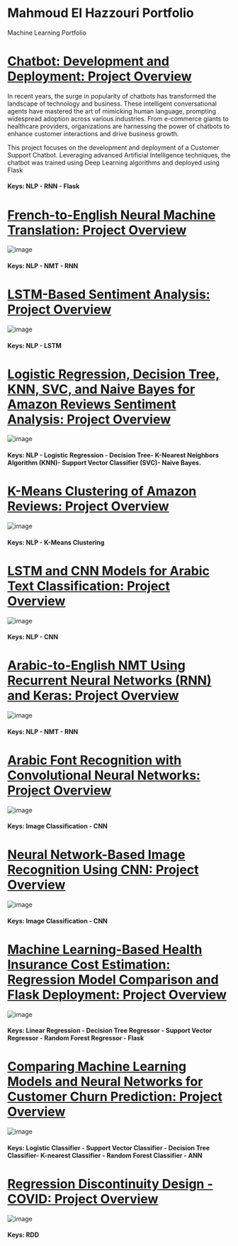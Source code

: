 # Mahmoud El Hazzouri Portfolio
Machine Learning Portfolio

# [Chatbot: Development and Deployment: Project Overview](https://github.com/melhazzouri/Deep-Learning-Chatbot---DoorDash-Customer-Support)
In recent years, the surge in popularity of chatbots has transformed the landscape of technology and business. These intelligent conversational agents have mastered the art of mimicking human language, prompting widespread adoption across various industries. From e-commerce giants to healthcare providers, organizations are harnessing the power of chatbots to enhance customer interactions and drive business growth.

This project focuses on the development and deployment of a Customer Support Chatbot. Leveraging advanced Artificial Intelligence techniques, the chatbot was trained using Deep Learning algorithms and deployed using Flask

#### Keys: NLP - RNN - Flask

# [French-to-English Neural Machine Translation: Project Overview](https://github.com/melhazzouri/French-To-English-NMT)

![image](https://user-images.githubusercontent.com/39967400/226723042-9711606c-38b4-4691-a1d4-d22c1aa7971e.png)
#### Keys: NLP - NMT - RNN


# [LSTM-Based Sentiment Analysis: Project Overview](https://github.com/melhazzouri/LSTM-Amazon-Reviews)

![image](https://user-images.githubusercontent.com/39967400/226724309-1fc3bfb6-b5e9-44dc-bd53-8912f9b33112.png)

#### Keys:  NLP - LSTM

# [Logistic Regression, Decision Tree, KNN, SVC, and Naive Bayes for Amazon Reviews Sentiment Analysis: Project Overview](https://github.com/melhazzouri/Amazon-Reviews-Sentiment)

![image](https://user-images.githubusercontent.com/39967400/226724026-c36e7f0b-c412-421e-9e4b-72763bd7119e.png)
#### Keys: NLP - Logistic Regression - Decision Tree- K-Nearest Neighbors Algorithm (KNN)- Support Vector Classifier (SVC)- Naive Bayes. 




# [K-Means Clustering of Amazon Reviews: Project Overview](https://github.com/melhazzouri/NLP---Amazon-Reviews)

![image](https://user-images.githubusercontent.com/39967400/226723451-3585df8f-de86-4690-a435-e142e090bd4b.png)
#### Keys: NLP - K-Means Clustering 


# [LSTM and CNN Models for Arabic Text Classification: Project Overview](https://github.com/melhazzouri/Arabic-Text-Classification)

![image](https://user-images.githubusercontent.com/39967400/226724850-27a97801-9c93-4d19-bde8-4d5bf484232a.png)
#### Keys: NLP - CNN


# [Arabic-to-English NMT Using Recurrent Neural Networks (RNN) and Keras: Project Overview](https://github.com/melhazzouri/NMT-Arabic-To-English)

![image](https://user-images.githubusercontent.com/39967400/226725313-32fa2b2f-404e-4288-a370-4b895fe75b6a.png)

#### Keys: NLP - NMT - RNN

# [Arabic Font Recognition with Convolutional Neural Networks: Project Overview](https://github.com/melhazzouri/Arabic-Font-Classification)

![image](https://user-images.githubusercontent.com/39967400/226725660-7c64d0f9-4645-46fd-8a98-d923207e93e9.png)

#### Keys: Image Classification - CNN

# [Neural Network-Based Image Recognition Using CNN: Project Overview](https://github.com/melhazzouri/Deep-Learning-CNN-Bird-Classifier)

![image](https://user-images.githubusercontent.com/39967400/226726029-fbd5b425-7429-4dab-ad05-625e8552c09a.png)
#### Keys: Image Classification - CNN


# [Machine Learning-Based Health Insurance Cost Estimation: Regression Model Comparison and Flask Deployment: Project Overview](https://github.com/melhazzouri/Health-Insurance-Estimator)

![image](https://user-images.githubusercontent.com/39967400/226726502-3b8f8ffd-9fa4-46b4-8755-8374c85aceba.png)
#### Keys: Linear Regression - Decision Tree Regressor - Support Vector Regressor -  Random Forest Regressor - Flask


# [Comparing Machine Learning Models and Neural Networks for Customer Churn Prediction: Project Overview](https://github.com/melhazzouri/Churn_Analysis)

![image](https://user-images.githubusercontent.com/39967400/226726782-1397f292-a35a-4459-96e6-2eede65d3b67.png)
#### Keys:   Logistic Classifier - Support Vector Classifier - Decision Tree Classifier- K-nearest Classifier - Random Forest Classifier - ANN


# [Regression Discontinuity Design - COVID: Project Overview](https://github.com/melhazzouri/Regression-Discontinuity-Design-)


![image](https://user-images.githubusercontent.com/39967400/226727603-49bd8ab8-ee22-4c3a-9582-d386cda17aca.png)

#### Keys: RDD

